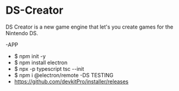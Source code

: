 # DS-Creator
DS Creator is a new game engine that let's you create games for the Nintendo DS.

-APP
 - $ npm init -y
 - $ npm install electron
 - $ npx -p typescript tsc --init
 - $ npm i @electron/remote
-DS TESTING
 - https://github.com/devkitPro/installer/releases
